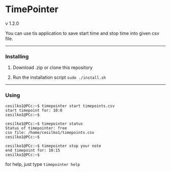 # TimePointer

v 1.2.0

You can use tis application to save start time and stop time into given csv file.

---

### Installing

1. Download .zip or clone this repository

2. Run the installation script `sudo ./install.sh`

---

### Using

```
cesilko1@PCc:~$ timepointer start timepoints.csv
start timepoint for: 10:0
cesilko1@PCc:~$

cesilko1@PCc:~$ timepointer status
Status of timepointer: free
csv file: /home/cesilko1/timepoints.csv
cesilko1@PCc:~$

cesilko1@PCc:~$ timepointer stop your note
end timepoint for: 10:15
cesilko1@PCc:~$
```

for help, just type `timepointer help`